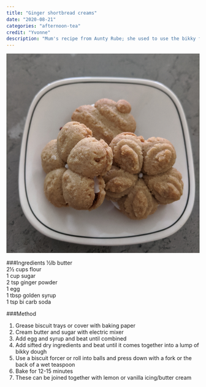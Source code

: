 ```yaml
---
title: "Ginger shortbread creams"
date: "2020-08-21"
categories: "afternoon-tea"
credit: "Yvonne"
description: "Mum's recipe from Aunty Rube; she used to use the bikky forcer for these.  If you don't have one, just roll a teaspoon full of mix into a ball and press the top with a fork.  Proper delicious"
---
```

![Ginger shortbread creams](./gingerCreams.jpg)

###Ingredients
½lb butter  
2½ cups flour  
1 cup sugar  
2 tsp ginger powder  
1 egg  
1 tbsp golden syrup  
1 tsp bi carb soda  

###Method
1. Grease biscuit trays or cover with baking paper
2. Cream butter and sugar with electric mixer
3. Add egg and syrup and beat until combined
4. Add sifted dry ingredients and beat until it comes together into a lump of bikky dough
5. Use a biscuit forcer or roll into balls and press down with a fork or the back of a wet teaspoon
6. Bake for 12-15 minutes
7. These can be joined together with lemon or vanilla icing/butter cream
